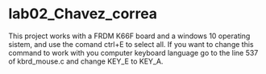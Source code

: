 # lab02_Chavez_correa

This project works with a FRDM K66F board and a windows 10 operating sistem, and use the comand ctrl+E to select all.
If you want to change this command to work with you computer keyboard language go to the line 537 of kbrd_mouse.c and change KEY_E to KEY_A.

